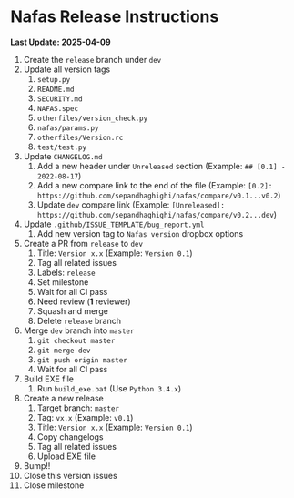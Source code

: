 # Nafas Release Instructions

**Last Update: 2025-04-09**

1. Create the `release` branch under `dev`
2. Update all version tags
	1. `setup.py`
	2. `README.md`
	3. `SECURITY.md`
	4. `NAFAS.spec`
	5. `otherfiles/version_check.py`
	6. `nafas/params.py`
	7. `otherfiles/Version.rc`
	8. `test/test.py`
3. Update `CHANGELOG.md`
	1. Add a new header under `Unreleased` section (Example: `## [0.1] - 2022-08-17`)
	2. Add a new compare link to the end of the file (Example: `[0.2]: https://github.com/sepandhaghighi/nafas/compare/v0.1...v0.2`)
	3. Update `dev` compare link (Example: `[Unreleased]: https://github.com/sepandhaghighi/nafas/compare/v0.2...dev`)
4. Update `.github/ISSUE_TEMPLATE/bug_report.yml`
   1. Add new version tag to `Nafas version` dropbox options
5. Create a PR from `release` to `dev`
	1. Title: `Version x.x` (Example: `Version 0.1`)
	2. Tag all related issues
	3. Labels: `release`
	4. Set milestone
	5. Wait for all CI pass
	6. Need review (**1** reviewer)
	7. Squash and merge
	8. Delete `release` branch
6. Merge `dev` branch into `master`
	1. `git checkout master`
	2. `git merge dev`
	3. `git push origin master`
	4. Wait for all CI pass
7. Build EXE file
	1. Run `build_exe.bat` (Use `Python 3.4.x`)
8. Create a new release
	1. Target branch: `master`
	2. Tag: `vx.x` (Example: `v0.1`)
	3. Title: `Version x.x` (Example: `Version 0.1`)
	4. Copy changelogs
	5. Tag all related issues
	6. Upload EXE file
9. Bump!!
10. Close this version issues
11. Close milestone
